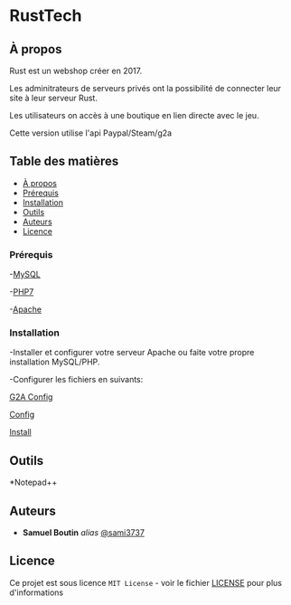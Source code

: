 # RustTech

## À propos

Rust est un webshop créer en 2017.

Les adminitrateurs de serveurs privés ont la possibilité de connecter leur site à leur serveur Rust.

Les utilisateurs on accès à une boutique en lien directe avec le jeu.

Cette version utilise l'api Paypal/Steam/g2a

## Table des matières

- [À propos](#à-propos)
- [Prérequis](#prérequis)
- [Installation](#installation)
- [Outils](#outils)
- [Auteurs](#auteurs)
- [Licence](#Licence)

### Prérequis

  -[MySQL](https://www.mysql.com/)
  
  -[PHP7](https://www.php.net/releases/index.php)
  
  -[Apache](https://httpd.apache.org/)

### Installation

-Installer et configurer votre serveur Apache ou faite votre propre installation MySQL/PHP.

-Configurer les fichiers en suivants:

[G2A Config](./g2a.php)

[Config](./config.php)

[Install](./install.php)

## Outils

  *Notepad++

## Auteurs
* **Samuel Boutin** _alias_ [@sami3737](https://github.com/sami3737)

## Licence

Ce projet est sous licence ``MIT License`` - voir le fichier [LICENSE](LICENCE.md) pour plus d'informations
